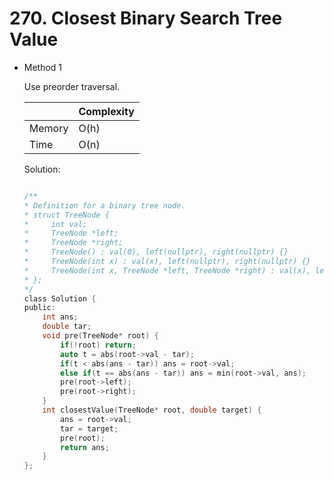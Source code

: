 # 270. Closest Binary Search Tree Value 
- Method 1

    Use preorder traversal.

    | |   Complexity  |
    | ----------- | ----------- | 
    |  Memory     | O(h) | 
    |      Time       |  O(n) | 


    Solution:

    ``` h

    /**
    * Definition for a binary tree node.
    * struct TreeNode {
    *     int val;
    *     TreeNode *left;
    *     TreeNode *right;
    *     TreeNode() : val(0), left(nullptr), right(nullptr) {}
    *     TreeNode(int x) : val(x), left(nullptr), right(nullptr) {}
    *     TreeNode(int x, TreeNode *left, TreeNode *right) : val(x), left(left), right(right) {}
    * };
    */
    class Solution {
    public:
        int ans;
        double tar;
        void pre(TreeNode* root) {
            if(!root) return;
            auto t = abs(root->val - tar);
            if(t < abs(ans - tar)) ans = root->val;
            else if(t == abs(ans - tar)) ans = min(root->val, ans);
            pre(root->left);
            pre(root->right);
        }
        int closestValue(TreeNode* root, double target) {
            ans = root->val;
            tar = target;
            pre(root);
            return ans;
        }
    };

    ```

<!-- - Method 2

    This is another method.

    | |   Complexity  |
    | ----------- | ----------- | 
    |  Memory     | O(n) | 
    |      Time       |  O(n) | 


    Solution:

    ``` h



    ```

- Additional Knowledge:
       
    Here are some additional knowledge.



<br> -->